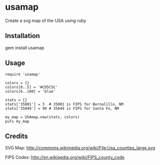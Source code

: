 usamap
======

Create a svg map of the USA using ruby

## Installation

  gem install usamap


## Usage

~~~.ruby
require 'usamap'

colors = {}
colors[0..5] = '#CD5C5C'
colors[6..100] = 'blue'

stats = {}
stats['35001'] = 3  # 35001 is FIPS for Bernalillo, NM
stats['35049'] = 99 # 35049 is FIPS for Santa Fe, NM

my_map = USAmap.new(stats, colors)
puts my_map
~~~

## Credits
SVG Map:
http://commons.wikimedia.org/wiki/File:Usa_counties_large.svg


FIPS Codes:
http://en.wikipedia.org/wiki/FIPS_county_code

